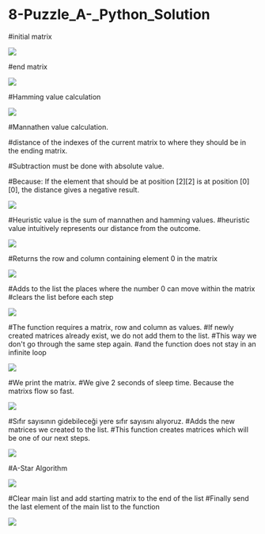 # 8-Puzzle_A-_Python_Solution


#initial matrix

<img src="https://github.com/Metinagan/8Puzzle_AStar_Python_Solution/assets/130462728/1b1cbbbe-8d5d-469c-a3b2-33111a7065ee">



#end matrix

<img src="https://github.com/Metinagan/8Puzzle_AStar_Python_Solution/assets/130462728/147aa8f5-e1dd-4591-a963-08b3d0cda1bf">




#Hamming value calculation

<img src="https://github.com/Metinagan/8Puzzle_AStar_Python_Solution/assets/130462728/a2730497-02af-423e-8d8d-bb179ed10980">




#Mannathen value calculation.

#distance of the indexes of the current matrix to where they should be in the ending matrix.

#Subtraction must be done with absolute value.

#Because: If the element that should be at position [2][2] is at position [0][0], the distance gives a negative result.

<img src="https://github.com/Metinagan/8Puzzle_AStar_Python_Solution/assets/130462728/6edffcf5-a965-44f8-b5f4-381cfd09edd4">





#Heuristic value is the sum of mannathen and hamming values.
#heuristic value intuitively represents our distance from the outcome.

<img src="https://github.com/Metinagan/8Puzzle_AStar_Python_Solution/assets/130462728/1cf17203-a8c5-4769-8a31-202f036f6ada">



#Returns the row and column containing element 0 in the matrix

<img src="https://github.com/Metinagan/8Puzzle_AStar_Python_Solution/assets/130462728/d98ce870-4211-40ab-9d81-4a3e3603e6af">




#Adds to the list the places where the number 0 can move within the matrix
#clears the list before each step

<img src="https://github.com/Metinagan/8Puzzle_AStar_Python_Solution/assets/130462728/8d72cb11-4deb-45f8-9c28-4cde1c0a5a70">



#The function requires a matrix, row and column as values.
#If newly created matrices already exist, we do not add them to the list.
#This way we don't go through the same step again.
#and the function does not stay in an infinite loop

<img src="https://github.com/Metinagan/8Puzzle_AStar_Python_Solution/assets/130462728/562c5044-88aa-429b-875a-70c2234840a9">



#We print the matrix.
#We give 2 seconds of sleep time. Because the matrixs flow so fast.

<img src="https://github.com/Metinagan/8Puzzle_AStar_Python_Solution/assets/130462728/3c193124-94cb-4668-ad7a-18311e697c6f">


    
#Sıfır sayısının gidebileceği yere sıfır sayısını alıyoruz.
#Adds the new matrices we created to the list.
#This function creates matrices which will be one of our next steps.

<img src="https://github.com/Metinagan/8Puzzle_AStar_Python_Solution/assets/130462728/04cf66c8-ebff-4282-b2f1-dce79a3a9587">




#A-Star Algorithm

<img src="https://github.com/Metinagan/8Puzzle_AStar_Python_Solution/assets/130462728/14fb72ae-9f5a-4606-aea8-9122242acc3d">



#Clear main list and add starting matrix to the end of the list
#Finally send the last element of the main list to the function

<img src="https://github.com/Metinagan/8Puzzle_AStar_Python_Solution/assets/130462728/1dce3597-57a4-4164-9d54-efbe9bd4b863">














